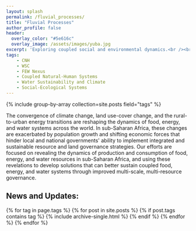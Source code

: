 ```yaml
---
layout: splash
permalink: /fluvial_processes/
title: "Fluvial Processes"
author_profile: false
header:
  overlay_color: "#5e616c"
  overlay_image: /assets/images/yuba.jpg
excerpt: 'Exploring coupled social and environmental dynamics.<br /><br /><br /><br /><br /><br />'
tags:
    - CNH
    - WSC
    - FEW Nexus
    - Coupled Natural-Human Systems
    - Water Sustainability and Climate
    - Social-Ecological Systems
---
```


{% include group-by-array collection=site.posts field="tags" %}

The convergence of climate change, land use-cover change, and the rural-to-urban energy transitions are reshaping the dynamics of food, energy, and water systems across the world. In sub-Saharan Africa, these changes are exacerbated by population growth and shifting economic forces that hinder local and national governments' ability to implement integrated and sustainable resource and land governance strategies. Our efforts are focused on revealing the dynamics of production and consumption of food, energy, and water resources in sub-Saharan Africa, and using these revelations to develop solutions that can better sustain coupled food, energy, and water systems through improved multi-scale, multi-resource governance.

## News and Updates:

{% for tag in page.tags %}
    {% for post in site.posts %}
        {% if post.tags contains tag %}
            {% include archive-single.html %}
        {% endif %}
    {% endfor %}
{% endfor %}


